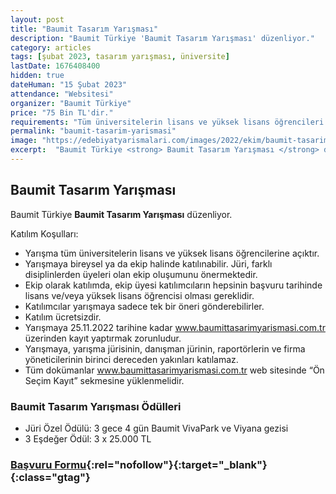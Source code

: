 ```yaml
---
layout: post
title: "Baumit Tasarım Yarışması"
description: "Baumit Türkiye 'Baumit Tasarım Yarışması' düzenliyor."
category: articles
tags: [şubat 2023, tasarım yarışması, üniversite]
lastDate: 1676408400
hidden: true
dateHuman: "15 Şubat 2023"
attendance: "Websitesi"
organizer: "Baumit Türkiye"
price: "75 Bin TL'dir."
requirements: "Tüm üniversitelerin lisans ve yüksek lisans öğrencileri katılabilir."
permalink: "baumit-tasarim-yarismasi"
image: "https://edebiyatyarismalari.com/images/2022/ekim/baumit-tasarim-yarismasi.jpg"
excerpt:  "Baumit Türkiye <strong> Baumit Tasarım Yarışması </strong> düzenliyor."
---
```


## Baumit Tasarım Yarışması
Baumit Türkiye **Baumit Tasarım Yarışması** düzenliyor.  

Katılım Koşulları:
- Yarışma tüm üniversitelerin lisans ve yüksek lisans öğrencilerine açıktır.
- Yarışmaya bireysel ya da ekip halinde katılınabilir. Jüri, farklı disiplinlerden üyeleri olan ekip oluşumunu önermektedir.
- Ekip olarak katılımda, ekip üyesi katılımcıların hepsinin başvuru tarihinde lisans ve/veya yüksek lisans öğrencisi olması gereklidir.
- Katılımcılar yarışmaya sadece tek bir öneri gönderebilirler.
- Katılım ücretsizdir.
- Yarışmaya 25.11.2022 tarihine kadar www.baumittasarimyarismasi.com.tr üzerinden kayıt yaptırmak zorunludur.
- Yarışmaya, yarışma jürisinin, danışman jürinin, raportörlerin ve firma yöneticilerinin birinci dereceden yakınları katılamaz. 
- Tüm dokümanlar www.baumittasarimyarismasi.com.tr web sitesinde “Ön Seçim Kayıt” sekmesine yüklenmelidir.


### Baumit Tasarım Yarışması Ödülleri
- Jüri Özel Ödülü: 3 gece 4 gün Baumit VivaPark ve Viyana gezisi
- 3 Eşdeğer Ödül: 3 x 25.000 TL


### [Başvuru Formu](https://www.baumittasarimyarismasi.com/tr/?ref=edebiyatyarismalari.com){:rel="nofollow"}{:target="_blank"}{:class="gtag"}